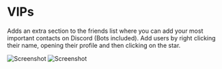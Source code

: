 # VIPs
Adds an extra section to the friends list where you can add your most important contacts on Discord (Bots included). Add users by right clicking their name, opening their profile and then clicking on the star.

![Screenshot](https://puu.sh/Autpz/59184ba6d4.png)
![Screenshot](https://puu.sh/Autqp/8768fe5f1e.png)
